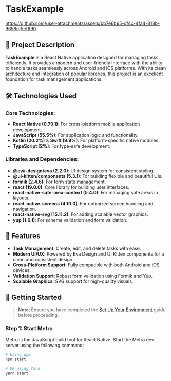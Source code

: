 # TaskExample
https://github.com/user-attachments/assets/bb7e6b65-cf4c-4fa4-818b-9658ef5ef690

## 📖 Project Description

**TaskExample** is a React Native application designed for managing tasks efficiently. It provides a modern and user-friendly interface with the ability to handle tasks seamlessly across Android and iOS platforms. With its clean architecture and integration of popular libraries, this project is an excellent foundation for task management applications.

## 🛠️ Technologies Used

### Core Technologies:
- **React Native (0.79.1)**: For cross-platform mobile application development.
- **JavaScript (55.5%)**: For application logic and functionality.
- **Kotlin (20.2%)** & **Swift (9.9%)**: For platform-specific native modules.
- **TypeScript (2%)**: For type-safe development.

### Libraries and Dependencies:
- **@eva-design/eva (2.2.0)**: UI design system for consistent styling.
- **@ui-kitten/components (5.3.1)**: For building flexible and beautiful UIs.
- **formik (2.4.6)**: For form state management.
- **react (19.0.0)**: Core library for building user interfaces.
- **react-native-safe-area-context (5.4.0)**: For managing safe areas in layouts.
- **react-native-screens (4.10.0)**: For optimized screen handling and navigation.
- **react-native-svg (15.11.2)**: For adding scalable vector graphics.
- **yup (1.6.1)**: For schema validation and form validation.

## 🌟 Features

- **Task Management**: Create, edit, and delete tasks with ease.
- **Modern UI/UX**: Powered by Eva Design and UI Kitten components for a clean and consistent design.
- **Cross-Platform Support**: Fully compatible with both Android and iOS devices.
- **Validation Support**: Robust form validation using Formik and Yup.
- **Scalable Graphics**: SVG support for high-quality visuals.

## 🚀 Getting Started

> **Note**: Ensure you have completed the [Set Up Your Environment](https://reactnative.dev/docs/set-up-your-environment) guide before proceeding.

### Step 1: Start Metro

Metro is the JavaScript build tool for React Native. Start the Metro dev server using the following command:

```sh
# Using npm
npm start

# OR using Yarn
yarn start









